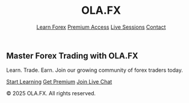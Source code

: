 <!DOCTYPE html>
<html lang="en">
<head>
  <meta charset="UTF-8" />
  <meta name="viewport" content="width=device-width, initial-scale=1.0"/>
  <title>OLA.FX – Master Forex Trading</title>
  <link rel="stylesheet" href="styles.css" />
</head>
<body>
  <header>
    <div class="container">
      <h1>OLA.FX</h1>
      <nav>
        <a href="#learn">Learn Forex</a>
        <a href="#premium">Premium Access</a>
        <a href="#live">Live Sessions</a>
        <a href="#contact">Contact</a>
      </nav>
    </div>
  </header>

  <section class="hero">
    <div class="container">
      <h2>Master Forex Trading with OLA.FX</h2>
      <p>Learn. Trade. Earn. Join our growing community of forex traders today.</p>
      <div class="buttons">
        <a href="#learn" class="btn">Start Learning</a>
        <a href="#premium" class="btn">Get Premium</a>
        <a href="#live" class="btn">Join Live Chat</a>
      </div>
    </div>
  </section>

  <footer>
    <div class="container">
      <p>© 2025 OLA.FX. All rights reserved.</p>
    </div>
  </footer>
</body>
</html>

